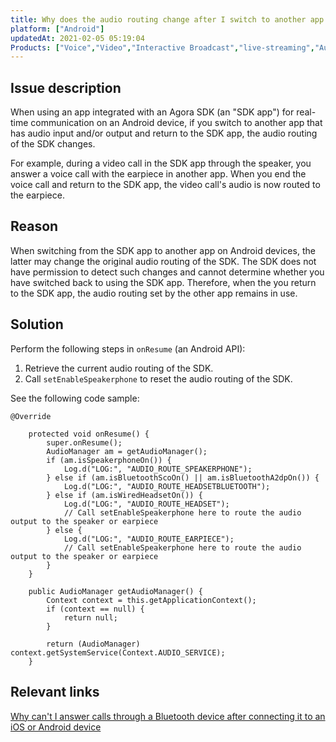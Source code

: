 ```yaml
---
title: Why does the audio routing change after I switch to another app on an Android device?
platform: ["Android"]
updatedAt: 2021-02-05 05:19:04
Products: ["Voice","Video","Interactive Broadcast","live-streaming","Audio Broadcast"]
---
```

## Issue description

When using an app integrated with an Agora SDK (an "SDK app") for real-time communication on an Android device, if you switch to another app that has audio input and/or output and return to the SDK app, the audio routing of the SDK changes.

For example, during a video call in the SDK app through the speaker, you answer a voice call with the earpiece in another app. When you end the voice call and return to the SDK app, the video call's audio is now routed to the earpiece.

## Reason

When switching from the SDK app to another app on Android devices, the latter may change the original audio routing of the SDK. The SDK does not have permission to detect such changes and cannot determine whether you have switched back to using the SDK app. Therefore, when the you return to the SDK app, the audio routing set by the other app remains in use.

## Solution

Perform the following steps in `onResume` (an Android API):

1. Retrieve the current audio routing of the SDK.
2. Call `setEnableSpeakerphone` to reset the audio routing of the SDK.

See the following code sample:

```
@Override
  
    protected void onResume() {
        super.onResume();
        AudioManager am = getAudioManager();
        if (am.isSpeakerphoneOn()) {
            Log.d("LOG:", "AUDIO_ROUTE_SPEAKERPHONE");
        } else if (am.isBluetoothScoOn() || am.isBluetoothA2dpOn()) {
            Log.d("LOG:", "AUDIO_ROUTE_HEADSETBLUETOOTH");
        } else if (am.isWiredHeadsetOn()) {
            Log.d("LOG:", "AUDIO_ROUTE_HEADSET");
            // Call setEnableSpeakerphone here to route the audio output to the speaker or earpiece
        } else {
            Log.d("LOG:", "AUDIO_ROUTE_EARPIECE");
            // Call setEnableSpeakerphone here to route the audio output to the speaker or earpiece
        }
    }
  
    public AudioManager getAudioManager() {
        Context context = this.getApplicationContext();
        if (context == null) {
            return null;
        }
  
        return (AudioManager) context.getSystemService(Context.AUDIO_SERVICE);
    }
```

## Relevant links
[Why can't I answer calls through a Bluetooth device after connecting it to an iOS or Android device](https://docs.agora.io/en/Interactive%20Broadcast/faq/ios_bluetooth)
